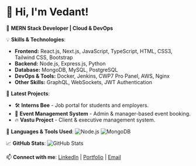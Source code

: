# 👋 Hi, I'm Vedant!

🚀 **MERN Stack Developer | Cloud & DevOps**

💡 **Skills & Technologies**:
- **Frontend:** React.js, Next.js, JavaScript, TypeScript, HTML, CSS3, Tailwind CSS, Bootstrap
- **Backend:** Node.js, Express.js, Python
- **Database:** MongoDB, MySQL, PostgreSQL
- **DevOps & Tools:** Docker, Jenkins, CWP7 Pro Panel, AWS, Nginx
- **Other Skills:** GraphQL, WebSockets, JWT Authentication

📌 **Latest Projects**:
- 🛠 **Interns Bee** - Job portal for students and employers.
- 🎉 **Event Management System** - Admin & manager-based event booking.
- 🔥 **Vastu Project** - Client & executive management system.

📌 **Languages & Tools Used**:
![Node.js](https://img.shields.io/badge/Node.js-43853D?style=for-the-badge&logo=node.js&logoColor=white)
![MongoDB](https://img.shields.io/badge/MongoDB-4EA94B?style=for-the-badge&logo=mongodb&logoColor=white)

📈 **GitHub Stats**:
![GitHub Stats](https://github-readme-stats.vercel.app/api?username=Vedant0370&show_icons=true&theme=dark)

📫 **Connect with me**:
[LinkedIn](https://www.linkedin.com/in/vedant-rajankar/) | [Portfolio](https://vedant-port-folio.vercel.app) | [Email](vedant.0370@gmail.com)
